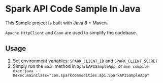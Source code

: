 # Spark API Code Sample In Java

This Sample project is built with Java 8 + Maven.

`Apache HttpClient` and `Gson` are used to simplify the codebase.

## Usage
 1. Set environment variables: `SPARK_CLIENT_ID` and `SPARK_CLIENT_SECRET`
 2. Simply run the `main` method in `SparkAPISampleApp`, or `mvn compile exec:java -Dexec.mainClass="com.sparkcommodities.api.SparkAPISampleApp"`
